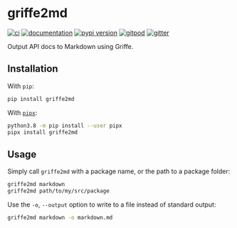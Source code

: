 # griffe2md

[![ci](https://github.com/mkdocstrings/griffe2md/workflows/ci/badge.svg)](https://github.com/mkdocstrings/griffe2md/actions?query=workflow%3Aci)
[![documentation](https://img.shields.io/badge/docs-mkdocs-708FCC.svg?style=flat)](https://mkdocstrings.github.io/griffe2md/)
[![pypi version](https://img.shields.io/pypi/v/griffe2md.svg)](https://pypi.org/project/griffe2md/)
[![gitpod](https://img.shields.io/badge/gitpod-workspace-708FCC.svg?style=flat)](https://gitpod.io/#https://github.com/mkdocstrings/griffe2md)
[![gitter](https://badges.gitter.im/join%20chat.svg)](https://app.gitter.im/#/room/#griffe2md:gitter.im)

Output API docs to Markdown using Griffe.

## Installation

With `pip`:

```bash
pip install griffe2md
```

With [`pipx`](https://github.com/pipxproject/pipx):

```bash
python3.8 -m pip install --user pipx
pipx install griffe2md
```

## Usage

Simply call `griffe2md` with a package name, or the path to a package folder:

```bash
griffe2md markdown
griffe2md path/to/my/src/package
```

Use the `-o`, `--output` option to write to a file instead of standard output:

```bash
griffe2md markdown -o markdown.md
```
